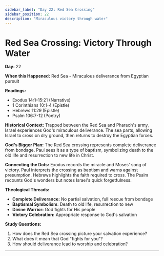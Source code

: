 ```yaml
---
sidebar_label: "Day 22: Red Sea Crossing"
sidebar_position: 22
description: "Miraculous victory through water"
---
```


# Red Sea Crossing: Victory Through Water

**Day:** 22

**When this Happened:** Red Sea - Miraculous deliverance from Egyptian pursuit

**Readings:**
- Exodus 14:1–15:21 (Narrative)
- 1 Corinthians 10:1-4 (Epistle)
- Hebrews 11:29 (Epistle)
- Psalm 106:7-12 (Poetry)

**Historical Context:** Trapped between the Red Sea and Pharaoh's army, Israel experiences God's miraculous deliverance. The sea parts, allowing Israel to cross on dry ground, then returns to destroy the Egyptian forces.

**God's Bigger Plan:** The Red Sea crossing represents complete deliverance from bondage. Paul sees it as a type of baptism, symbolizing death to the old life and resurrection to new life in Christ.

**Connecting the Dots:** Exodus records the miracle and Moses' song of victory. Paul interprets the crossing as baptism and warns against presumption. Hebrews highlights the faith required to cross. The Psalm recounts God's wonders but notes Israel's quick forgetfulness.

****Theological Threads:****
- **Complete Deliverance:** No partial salvation, full rescue from bondage
- **Baptismal Symbolism:** Death to old life, resurrection to new
- **Divine Warrior:** God fights for His people
- **Victory Celebration:** Appropriate response to God's salvation

**Study Questions:**
1. How does the Red Sea crossing picture your salvation experience?
2. What does it mean that God "fights for you"?
3. How should deliverance lead to worship and celebration?

---